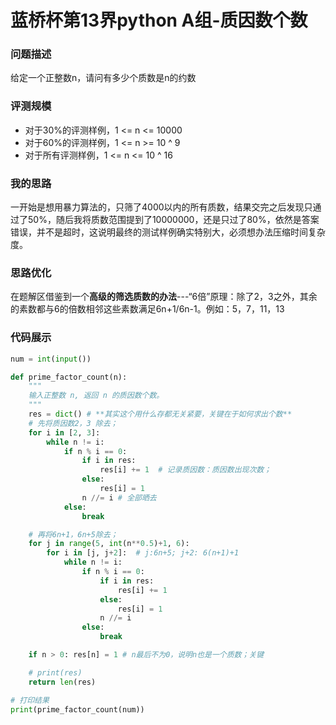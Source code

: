# 蓝桥杯第13界python A组-质因数个数
### 问题描述
给定一个正整数n，请问有多少个质数是n的约数

### 评测规模
- 对于30%的评测样例，1 <= n <= 10000
- 对于60%的评测样例，1 <= n >= 10 ^ 9
- 对于所有评测样例，1 <= n <= 10 ^ 16

### 我的思路
一开始是想用暴力算法的，只筛了4000以内的所有质数，结果交完之后发现只通过了50%，随后我将质数范围提到了10000000，还是只过了80%，依然是答案错误，并不是超时，这说明最终的测试样例确实特别大，必须想办法压缩时间复杂度。

### 思路优化
在题解区借鉴到一个**高级的筛选质数的办法**---“6倍”原理：除了2，3之外，其余的素数都与6的倍数相邻这些素数满足6n+1/6n-1。例如：5，7，11，13

### 代码展示
``` python
num = int(input())

def prime_factor_count(n):
    """
    输入正整数 n, 返回 n 的质因数个数。
    """
    res = dict() # **其实这个用什么存都无关紧要，关键在于如何求出个数**
    # 先将质因数2，3 除去；
    for i in [2, 3]:
        while n != i:
            if n % i == 0:
                if i in res: 
                    res[i] += 1  # 记录质因数：质因数出现次数；
                else:
                    res[i] = 1
                n //= i # 全部晒去
            else: 
                break

    # 再将6n+1，6n+5除去；
    for j in range(5, int(n**0.5)+1, 6):
        for i in [j, j+2]:  # j:6n+5; j+2: 6(n+1)+1
            while n != i:
                if n % i == 0:
                    if i in res: 
                        res[i] += 1
                    else:        
                        res[i] = 1
                    n //= i
                else: 
                    break

    if n > 0: res[n] = 1 # n最后不为0，说明n也是一个质数；关键

    # print(res)
    return len(res)

# 打印结果
print(prime_factor_count(num))
```